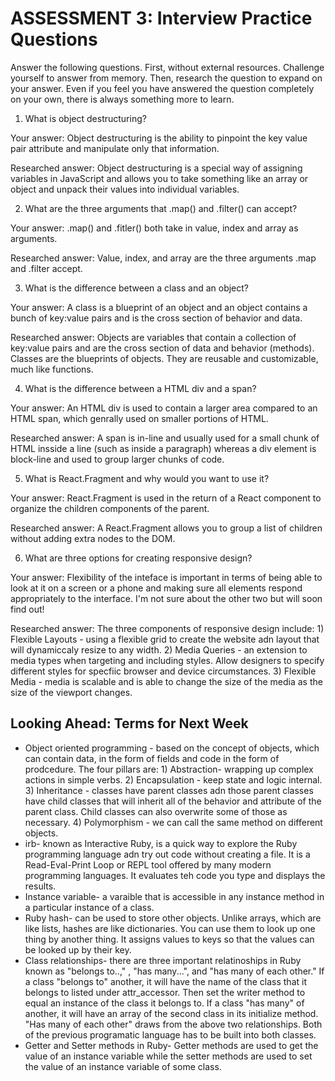 # ASSESSMENT 3: Interview Practice Questions

Answer the following questions. First, without external resources. Challenge yourself to answer from memory. Then, research the question to expand on your answer. Even if you feel you have answered the question completely on your own, there is always something more to learn.

1. What is object destructuring?

  Your answer: Object destructuring is the ability to pinpoint the key value pair attribute and manipulate only that information.

  Researched answer: Object destructuring is a special way of assigning variables in JavaScript and allows you to take something like an array or object and unpack their values into individual variables.  



2. What are the three arguments that .map() and .filter() can accept?

  Your answer: .map() and .fitler() both take in value, index and array as arguments.

  Researched answer: Value, index, and array are the three arguments .map and .filter accept.



3. What is the difference between a class and an object?

  Your answer: A class is a blueprint of an object and an object contains a bunch of key:value pairs and is the cross section of behavior and data.

  Researched answer: Objects are variables that contain a collection of key:value pairs and are the cross section of data and behavior (methods).  Classes are the blueprints of objects.  They are reusable and customizable, much like functions.



4. What is the difference between a HTML div and a span?

  Your answer: An HTML div is used to contain a larger area compared to an HTML span, which genrally used on smaller portions of HTML.  

  Researched answer: A span is in-line and usually used for a small chunk of HTML insside a line (such as inside a paragraph) whereas a div element is block-line and used to group larger chunks of code.  



5. What is React.Fragment and why would you want to use it?

  Your answer: React.Fragment is used in the return of a React component to organize the children components of the parent.

  Researched answer: A React.Fragment allows you to group a list of children without adding extra nodes to the DOM.



6. What are three options for creating responsive design?

  Your answer: Flexibility of the inteface is important in terms of being able to look at it on a screen or a phone and making sure all elements respond appropriately to the interface.  I'm not sure about the other two but will soon find out!

  Researched answer: The three components of responsive design include: 1) Flexible Layouts - using a flexible grid to create the website adn layout that will dynamiccaly resize to any width.  2) Media Queries - an extension to media types when targeting and including styles.  Allow designers to specify different styles for specfiic browser and device circumstances. 3) Flexible Media - media is scalable and is able to change the size of the media as the size of the viewport changes.



## Looking Ahead: Terms for Next Week
- Object oriented programming - based on the concept of objects, which can contain data, in the form of fields and code in the form of prodcedure. The four pillars are: 1) Abstraction- wrapping up complex actions in simple verbs. 2) Encapsulation - keep state and logic internal. 3)  Inheritance - classes have parent classes adn those parent classes have child classes that will inherit all of the behavior and attribute of the parent class.  Child classes can also overwrite some of those as necessary. 4) Polymorphism - we can call the same method on different objects.
- irb- known as Interactive Ruby, is a quick way to explore the Ruby programming language adn try out code without creating a file.  It is a Read-Eval-Print Loop or REPL tool offered by many modern programming languages.  It evaluates teh code you type and displays the results.
- Instance variable- a varaible that is accessible in any instance method in a particular instance of a class.
- Ruby hash- can be used to store other objects.  Unlike arrays, which are like lists, hashes are like dictionaries.  You can use them to look up one thing by another thing.  It assigns values to keys so that the values can be looked up by their key.
- Class relationships- there are three important relatinoships in Ruby known as "belongs to..," , "has many...", and "has many of each other."  If a class "belongs to" another, it will have the name of the class that it belongs to listed under attr_accessor.  Then set the writer method to equal an instance of the class it belongs to.  If a class "has many" of another, it will have an array of the second class in its initialize method.  "Has many of each other" draws from the above two relationships.  Both of the previous programatic language has to be built into both classes.
- Getter and Setter methods in Ruby- Getter methods are used to get the value of an instance variable while the setter methods are used to set the value of an instance variable of some class.
